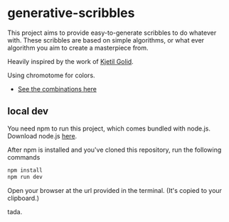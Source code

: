 # generative-scribbles

This project aims to provide easy-to-generate scribbles to do whatever with. These scribbles are based on simple algorithms, or what ever algorithm you aim to create a masterpiece from. 

Heavily inspired by the work of [Kjetil Golid](https://github.com/kgolid).

Using chromotome for colors. 
- [See the combinations here](https://kgolid.github.io/chromotome-site/)

## local dev

You need npm to run this project, which comes bundled with node.js.\
Download node.js [here](https://nodejs.org/en/download/).

After npm is installed and you've cloned this repository, run the following commands

```bash
npm install
npm run dev
```

Open your browser at the url provided in the terminal. (It's copied to your clipboard.)

tada.
